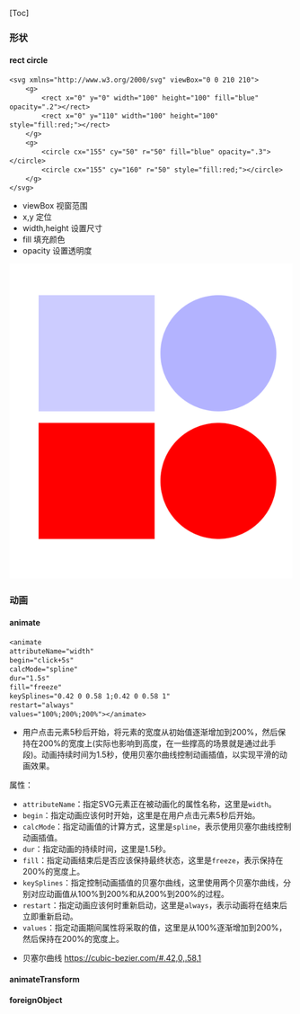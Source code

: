 [Toc]

### 形状

#### rect circle
```
<svg xmlns="http://www.w3.org/2000/svg" viewBox="0 0 210 210">
    <g>
        <rect x="0" y="0" width="100" height="100" fill="blue" opacity=".2"></rect>
        <rect x="0" y="110" width="100" height="100" style="fill:red;"></rect>
    </g>
    <g>
        <circle cx="155" cy="50" r="50" fill="blue" opacity=".3"></circle>
        <circle cx="155" cy="160" r="50" style="fill:red;"></circle>
    </g>
</svg>
```
* viewBox 视窗范围
* x,y 定位
* width,height 设置尺寸
* fill 填充颜色 
* opacity 设置透明度
  
![picture 3](images/4c7b04e49daf7d9da15585ea7f3d7ea83b57023fd4b9be130a240c4f1e06b496.png)  




### 动画

#### animate
```
<animate 
attributeName="width" 
begin="click+5s" 
calcMode="spline" 
dur="1.5s" 
fill="freeze" 
keySplines="0.42 0 0.58 1;0.42 0 0.58 1" 
restart="always" 
values="100%;200%;200%"></animate>
```
* 用户点击元素5秒后开始，将元素的宽度从初始值逐渐增加到200%，然后保持在200%的宽度上(实际也影响到高度，在一些撑高的场景就是通过此手段)。动画持续时间为1.5秒，使用贝塞尔曲线控制动画插值，以实现平滑的动画效果。

属性：
- `attributeName`：指定SVG元素正在被动画化的属性名称，这里是`width`。
- `begin`：指定动画应该何时开始，这里是在用户点击元素5秒后开始。
- `calcMode`：指定动画值的计算方式，这里是`spline`，表示使用贝塞尔曲线控制动画插值。
- `dur`：指定动画的持续时间，这里是1.5秒。
- `fill`：指定动画结束后是否应该保持最终状态，这里是`freeze`，表示保持在200%的宽度上。
- `keySplines`：指定控制动画插值的贝塞尔曲线，这里使用两个贝塞尔曲线，分别对应动画值从100%到200%和从200%到200%的过程。
- `restart`：指定动画应该何时重新启动，这里是`always`，表示动画将在结束后立即重新启动。
- `values`：指定动画期间属性将采取的值，这里是从100%逐渐增加到200%，然后保持在200%的宽度上。

* 贝塞尔曲线 https://cubic-bezier.com/#.42,0,.58,1

#### animateTransform



#### foreignObject
